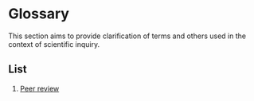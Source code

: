 # Glossary

This section aims to provide clarification of terms and others used in the context of scientific inquiry.

## List
1. [Peer review](./PeerReview.md)
